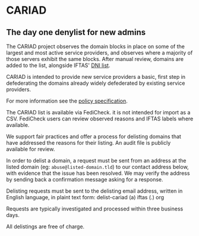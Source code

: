 # CARIAD

## The day one denylist for new admins

The CARIAD project observes the domain blocks in place on some of the largest and most active service providers, and observes where a majority of those servers exhibit the same blocks. After manual review, domains are added to the list, alongside IFTAS' [DNI list](https://github.com/iftas-org/resources/blob/main/DNI/dni.csv).

CARIAD is intended to provide new service providers a basic, first step in defederating the domains already widely defederated by existing service providers. 

For more information see the [policy specification](https://docs.google.com/document/d/1hmGNHqifYGRwk1qsWUaCI-VDHw3yMvjVoy-c_8K4e9c/edit?usp=sharing). 

The CARIAD list is available via FediCheck. it is not intended for import as a CSV. FediCheck users can review observed reasons and IFTAS labels where available.

We support fair practices and offer a process for delisting domains that have addressed the reasons for their listing. An audit file is publicly available for review. 

In order to delist a domain, a request must be sent from an address at the listed domain (eg: ``abuse@listed-domain.tld``) to our contact address below, with evidence that the issue has been resolved. We may verify the address by sending back a confirmation message asking for a response.

Delisting requests must be sent to the delisting email address, written in English language, in plaint text form: delist-cariad (a) iftas (.) org

Requests are typically investigated and processed within three business days.

All delistings are free of charge.
